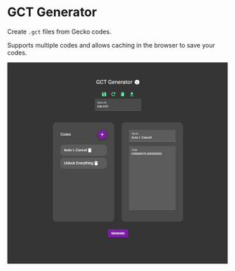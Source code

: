 # GCT Generator

Create `.gct` files from Gecko codes.

Supports multiple codes and allows caching in the browser to save your codes.

![App Screenshot](screenshot.jpg)
